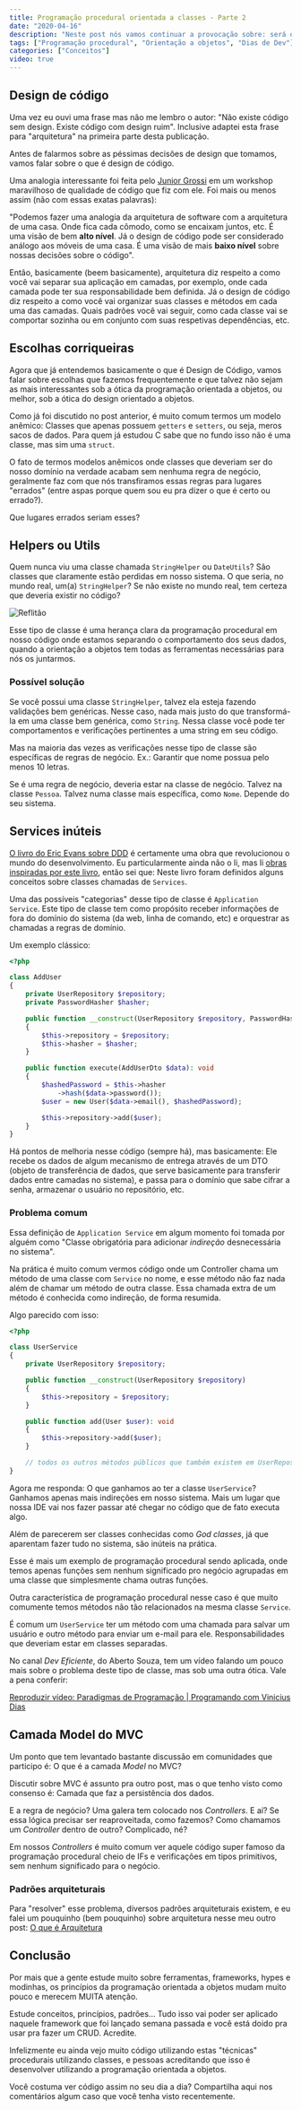 ```yaml
---
title: Programação procedural orientada a classes - Parte 2
date: "2020-04-16"
description: "Neste post nós vamos continuar a provocação sobre: será que você está usando programação orientada a objetos da forma correta? Será que não está apenas usando classes na programação procedural?"
tags: ["Programação procedural", "Orientação a objetos", "Dias de Dev"]
categories: ["Conceitos"]
video: true
---
```

## Design de código

Uma vez eu ouvi uma frase mas não me lembro o autor: "Não existe código sem design. Existe código com design ruim". Inclusive adaptei esta frase para "arquitetura" na primeira parte desta publicação.

Antes de falarmos sobre as péssimas decisões de design que tomamos, vamos falar sobre o que é design de código.

Uma analogia interessante foi feita pelo [Junior Grossi](https://twitter.com/junior_grossi) em um workshop maravilhoso de qualidade de código que fiz com ele. Foi mais ou menos assim (não com essas exatas palavras):

"Podemos fazer uma analogia da arquitetura de software com a arquitetura de uma casa. Onde fica cada cômodo, como se encaixam juntos, etc. É uma visão de bem **alto nível**. Já o design de código pode ser considerado análogo aos móveis de uma casa. É uma visão de mais **baixo nível** sobre nossas decisões sobre o código".

Então, basicamente (beem basicamente), arquitetura diz respeito a como você vai separar sua aplicação em camadas, por exemplo, onde cada camada pode ter sua responsabilidade bem definida. Já o design de código diz respeito a como você vai organizar suas classes e métodos em cada uma das camadas. Quais padrões você vai seguir, como cada classe vai se comportar sozinha ou em conjunto com suas respetivas dependências, etc.

<ins class="adsbygoogle"
style="display:block; text-align:center;"
data-ad-layout="in-article"
data-ad-format="fluid"
data-ad-client="ca-pub-8918461095244552"
data-ad-slot="2366637560"></ins>
<script>
     (adsbygoogle = window.adsbygoogle || []).push({});
</script>

## Escolhas corriqueiras

Agora que já entendemos basicamente o que é Design de Código, vamos falar sobre escolhas que fazemos frequentemente e que talvez não sejam as mais interessantes sob a ótica da programação orientada a objetos, ou melhor, sob a ótica do design orientado a objetos.

Como já foi discutido no post anterior, é muito comum termos um modelo anêmico: Classes que apenas possuem `getters` e `setters`, ou seja, meros sacos de dados. Para quem já estudou C sabe que no fundo isso não é uma classe, mas sim uma `struct`.

O fato de termos modelos anêmicos onde classes que deveriam ser do nosso domínio na verdade acabam sem nenhuma regra de negócio, geralmente faz com que nós transfiramos essas regras para lugares "errados" (entre aspas porque quem sou eu pra dizer o que é certo ou errado?).

Que lugares errados seriam esses?

## Helpers ou Utils

Quem nunca viu uma classe chamada `StringHelper` ou `DateUtils`? São classes que claramente estão perdidas em nosso sistema. O que seria, no mundo real, um(a) `StringHelper`? Se não existe no mundo real, tem certeza que deveria existir no código?

![Reflitão](https://i.imgur.com/rc9OMWr.jpg)

Esse tipo de classe é uma herança clara da programação procedural em nosso código onde estamos separando o comportamento dos seus dados, quando a orientação a objetos tem todas as ferramentas necessárias para nós os juntarmos.

### Possível solução

Se você possui uma classe `StringHelper`, talvez ela esteja fazendo validações bem genéricas. Nesse caso, nada mais justo do que transformá-la em uma classe bem genérica, como `String`. Nessa classe você pode ter comportamentos e verificações pertinentes a uma string em seu código.

Mas na maioria das vezes as verificações nesse tipo de classe são específicas de regras de negócio. Ex.: Garantir que nome possua pelo menos 10 letras.

Se é uma regra de negócio, deveria estar na classe de negócio. Talvez na classe `Pessoa`. Talvez numa classe mais específica, como `Nome`. Depende do seu sistema.

## Services inúteis

[O livro do Eric Evans sobre DDD](https://amzn.to/39MBuNH) é certamente uma obra que revolucionou o mundo do desenvolvimento. Eu particularmente ainda não o li, mas li [obras inspiradas por este livro](https://amzn.to/2Q1bW8d), então sei que: Neste livro foram definidos alguns conceitos sobre classes chamadas de `Services`.

Uma das possíveis "categorias" desse tipo de classe é `Application Service`. Este tipo de classe tem como propósito receber informações de fora do domínio do sistema (da web, linha de comando, etc) e orquestrar as chamadas a regras de domínio.

Um exemplo clássico:

```php
<?php

class AddUser
{
    private UserRepository $repository;
    private PasswordHasher $hasher;

    public function __construct(UserRepository $repository, PasswordHasher $hasher)
    {
        $this->repository = $repository;
        $this->hasher = $hasher;
    }

    public function execute(AddUserDto $data): void
    {
        $hashedPassword = $this->hasher
            ->hash($data->password());
        $user = new User($data->email(), $hashedPassword);

        $this->repository->add($user);
    }
}
```

Há pontos de melhoria nesse código (sempre há), mas basicamente: Ele recebe os dados de algum mecanismo de entrega através de um DTO (objeto de transferência de dados, que serve basicamente para transferir dados entre camadas no sistema), e passa para o domínio que sabe cifrar a senha, armazenar o usuário no repositório, etc.

### Problema comum

Essa definição de `Application Service` em algum momento foi tomada por alguém como "Classe obrigatória para adicionar _indireção_ desnecessária no sistema".

Na prática é muito comum vermos código onde um Controller chama um método de uma classe com `Service` no nome, e esse método não faz nada além de chamar um método de outra classe. Essa chamada extra de um método é conhecida como indireção, de forma resumida.

Algo parecido com isso:

```php
<?php

class UserService
{
    private UserRepository $repository;

    public function __construct(UserRepository $repository)
    {
        $this->repository = $repository;
    }

    public function add(User $user): void
    {
        $this->repository->add($user);
    }

    // todos os outros métodos públicos que também existem em UserRepository
}
```

Agora me responda: O que ganhamos ao ter a classe `UserService`? Ganhamos apenas mais indireções em nosso sistema. Mais um lugar que nossa IDE vai nos fazer passar até chegar no código que de fato executa algo.

Além de parecerem ser classes conhecidas como _God classes_, já que aparentam fazer tudo no sistema, são inúteis na prática.

Esse é mais um exemplo de programação procedural sendo aplicada, onde temos apenas funções sem nenhum significado pro negócio agrupadas em uma classe que simplesmente chama outras funções.

Outra característica de programação procedural nesse caso é que muito comumente temos métodos não tão relacionados na mesma classe `Service`.

É comum um `UserService` ter um método com uma chamada para salvar um usuário e outro método para enviar um e-mail para ele. Responsabilidades que deveriam estar em classes separadas.

No canal _Dev Eficiente_, do Aberto Souza, tem um vídeo falando um pouco mais sobre o problema deste tipo de classe, mas sob uma outra ótica. Vale a pena conferir:

<lite-youtube videoid="szGb93_hXgI" style="background-image: url('https://i.ytimg.com/vi/szGb93_hXgI/hqdefault.jpg');">
    <a href="https://youtube.com/watch?v=szGb93_hXgI" class="lty-playbtn" title="Reproduzir vídeo">
        <span class="lyt-visually-hidden">Reproduzir vídeo: Paradigmas de Programação | Programando com Vinicius Dias</span>
    </a>
</lite-youtube>

## Camada Model do MVC

Um ponto que tem levantado bastante discussão em comunidades que participo é: O que é a camada _Model_ no MVC?

Discutir sobre MVC é assunto pra outro post, mas o que tenho visto como consenso é: Camada que faz a persistência dos dados.

E a regra de negócio? Uma galera tem colocado nos _Controllers_. E aí? Se essa lógica precisar ser reaproveitada, como fazemos? Como chamamos um _Controller_ dentro de outro? Complicado, né?

Em nossos _Controllers_ é muito comum ver aquele código super famoso da programação procedural cheio de IFs e verificações em tipos primitivos, sem nenhum significado para o negócio.

### Padrões arquiteturais

Para "resolver" esse problema, diversos padrões arquiteturais existem, e eu falei um pouquinho (bem pouquinho) sobre arquitetura nesse meu outro post: [O que é Arquitetura](https://dias.dev/2020-04-10-o-que-e-arquitetura/)

## Conclusão

Por mais que a gente estude muito sobre ferramentas, frameworks, hypes e modinhas, os princípios da programação orientada a objetos mudam muito pouco e merecem MUITA atenção.

Estude conceitos, princípios, padrões... Tudo isso vai poder ser aplicado naquele framework que foi lançado semana passada e você está doido pra usar pra fazer um CRUD. Acredite.

Infelizmente eu ainda vejo muito código utilizando estas "técnicas" procedurais utilizando classes, e pessoas acreditando que isso é desenvolver utilizando a programação orientada a objetos.

Você costuma ver código assim no seu dia a dia? Compartilha aqui nos comentários algum caso que você tenha visto recentemente.

